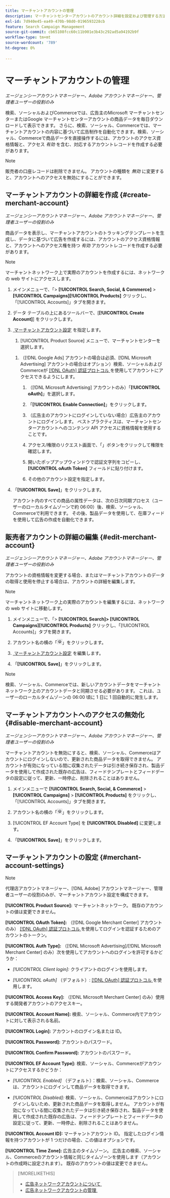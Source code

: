 ```yaml
---
title: マーチャントアカウントの管理
description: マーチャントセンターアカウントのアカウント詳細を設定および管理する方法について説明します。
exl-id: 7d940e45-ea49-470b-98d0-0196593228cb
feature: Search Campaign Management
source-git-commit: cb65108fcc60c11b901e3b43c292ad5a94192b9f
workflow-type: tm+mt
source-wordcount: '789'
ht-degree: 0%

---
```


# マーチャントアカウントの管理

*エージェンシーアカウントマネージャー、Adobe アカウントマネージャー、管理者ユーザーの役割のみ*

検索、ソーシャルおよびCommerceでは、広告主のMicrosoft マーチャントセンターまたはGoogle マーチャントセンターアカウントの商品データを毎日ダウンロードして表示できます。 さらに、検索、ソーシャル、Commerceでは、マーチャントアカウントの内容に基づいて広告制作を自動化できます。検索、ソーシャル、Commerceで商品データを直接操作するには、アカウントのアクセス資格情報と、アクセス *有効* を含む、対応するアカウントレコードを作成する必要があります。

>[!NOTE]
>
>販売者の口座レコードは削除できません。 アカウントの種類を *無効* に変更すると、アカウントへのアクセスを無効にすることができます。

## マーチャントアカウントの詳細を作成 {#create-merchant-account}

*エージェンシーアカウントマネージャー、Adobe アカウントマネージャー、管理者ユーザーの役割のみ*

商品データを表示し、マーチャントアカウントのトラッキングテンプレートを生成し、データに基づいて広告を作成するには、アカウントのアクセス資格情報と、アカウントへのアクセス権を持つ *有効* アカウントレコードを作成する必要があります。

>[!NOTE]
>
>マーチャントネットワーク上で実際のアカウントを作成するには、ネットワークの web サイトにアクセスします。

1. メインメニューで、「\> **[!UICONTROL Search, Social, & Commerce]** \> **[!UICONTROL Campaigns]**&#x200B;**[!UICONTROL Products]** クリックし、「[!UICONTROL Accounts]」タブを開きます。

1. データ テーブルの上にあるツールバーで、[**[!UICONTROL Create Account]**] をクリックします。

1. [&#x200B; マーチャントアカウント設定 &#x200B;](#merchant-account-settings) を指定します。

   1. [!UICONTROL Product Source] メニューで、マーチャントセンターを選択します。

   <!--

   1. ([!DNL Meta Ads] accounts only) Log in to the [!DNL Meta Ads] account.

   And are there additional steps just for Meta? If so, create a separate procedure for it.
   
   -->

   1. （[!DNL Google Ads] アカウントの場合は必須、[!DNL Microsoft Advertising] アカウントの場合はオプション）検索、ソーシャルおよびCommerceが [[!DNL OAuth]  認証プロトコル &#x200B;](https://oauth.net/2/) を使用してアカウントにアクセスできるようにします。

      1. （[!DNL Microsoft Advertising] アカウントのみ）「**[!UICONTROL oAuth]**」を選択します。

      1. 「**[!UICONTROL Enable Connection]**」をクリックします。

      1. （広告主のアカウントにログインしていない場合）広告主のアカウントにログインします。 ベストプラクティスは、マーチャントセンターアカウントへのコンテンツ API アクセスに資格情報を使用することです。

      1. アクセス/権限のリクエスト画面で、「」ボタンをクリックして権限を確認します。

      1. 開いたポップアップウィンドウで認証文字列をコピーし、**[!UICONTROL oAuth Token]** フィールドに貼り付けます。

      1. その他のアカウント設定を指定します。

1. 「**[!UICONTROL Save]**」をクリックします。

   アカウント内のすべての商品の属性データは、次の日次同期プロセス（ユーザーのローカルタイムゾーンで約 06:00）後、検索、ソーシャル、Commerceで利用できます。 その後、製品データを使用して、在庫フィードを使用して広告の作成を自動化できます。

## 販売者アカウントの詳細の編集 {#edit-merchant-account}

*エージェンシーアカウントマネージャー、Adobe アカウントマネージャー、管理者ユーザーの役割のみ*

アカウントの資格情報を変更する場合、またはマーチャントアカウントのデータの取得と使用を停止する場合は、アカウントの詳細を編集します。

>[!NOTE]
>
>マーチャントネットワーク上の実際のアカウントを編集するには、ネットワークの web サイトに移動します。

1. メインメニューで、「\> **[!UICONTROL Search]\> [!UICONTROL Campaigns]&#x200B;[!UICONTROL Products]** クリックし、「[!UICONTROL Accounts]」タブを開きます。

1. アカウント名の横の「![&#x200B; 設定を表示/編集 &#x200B;](/help/search-social-commerce/assets/settings.png " 設定を表示/編集 ")」をクリックします。

1. [&#x200B; マーチャントアカウント設定 &#x200B;](#merchant-account-settings) を編集します。

1. 「**[!UICONTROL Save]**」をクリックします。

>[!NOTE]
>
>検索、ソーシャル、Commerceでは、新しいアカウントデータをマーチャントネットワーク上のアカウントデータと同期させる必要があります。 これは、ユーザーのローカルタイムゾーンの 06:00 頃に 1 日に 1 回自動的に発生します。

## マーチャントアカウントへのアクセスの無効化 {#disable-merchant-account}

*エージェンシーアカウントマネージャー、Adobe アカウントマネージャー、管理者ユーザーの役割のみ*

マーチャントアカウントを無効にすると、検索、ソーシャル、Commerceはアカウントにログインしないので、更新された商品データを取得できません。 アカウントが有効になっている間に収集されたデータは引き続き保存され、製品データを使用して作成された既存の広告は、フィードテンプレートとフィードデータの設定に従って、更新、一時停止、削除されることはありません。

1. メインメニューで **[!UICONTROL Search, Social, & Commerce]** \> **[!UICONTROL Campaigns]** \> **[!UICONTROL Products]** をクリックし、「[!UICONTROL Accounts]」タブを開きます。

1. アカウント名の横の「![&#x200B; 設定を表示/編集 &#x200B;](/help/search-social-commerce/assets/settings.png " 設定を表示/編集 ")」をクリックします。

1. [!UICONTROL EF Account Type] を **[!UICONTROL Disabled]** に変更します。

1. 「**[!UICONTROL Save]**」をクリックします。

## マーチャントアカウントの設定 {#merchant-account-settings}

>[!NOTE]
>
>代理店アカウントマネージャー、[!DNL Adobe] アカウントマネージャー、管理者ユーザーの役割のみが、マーチャントアカウント設定を構成できます。

**[!UICONTROL Product Source]:** マーチャントネットワーク。 既存のアカウントの値は変更できません。

**[!UICONTROL OAuth Token]:** （[!DNL Google Merchant Center] アカウントのみ） [[!DNL OAuth]  認証プロトコル &#x200B;](https://oauth.net/2/) を使用してログインを認証するためのアカウントのトークン。

**[!UICONTROL Auth Type]:** （[!DNL Microsoft Advertising]/[!DNL Microsoft Merchant Center] のみ）次を使用してアカウントへのログインを許可するかどうか：

* *[!UICONTROL Client login]:* クライアントのログインを使用します。

* *[!UICONTROL oAuth]* （デフォルト）: [[!DNL OAuth]  認証プロトコル &#x200B;](https://oauth.net/2/) を使用します。

**[!UICONTROL Access Key]:** （[!DNL Microsoft Merchant Center] のみ）使用する開発者アカウントのアクセスキー。

**[!UICONTROL Account Name]:** 検索、ソーシャル、Commerce内でアカウントに対して表示される名前。

**[!UICONTROL Login]:** アカウントのログイン名または ID。

**[!UICONTROL Password]:** アカウントのパスワード。

**[!UICONTROL Confirm Password]:** アカウントのパスワード。

**[!UICONTROL EF Account Type]:** 検索、ソーシャル、Commerceがアカウントにアクセスするかどうか：

* *[!UICONTROL Enabled]* （デフォルト）：検索、ソーシャル、Commerceは、アカウントにログインして商品データを取得できます。

* *[!UICONTROL Disabled]:* 検索、ソーシャル、Commerceはアカウントにログインしないため、更新された商品データを取得しません。 アカウントが有効になっている間に収集されたデータは引き続き保存され、製品データを使用して作成された既存の広告は、フィードテンプレートとフィードデータの設定に従って、更新、一時停止、削除されることはありません。

**[!UICONTROL Account ID]:** マーチャントアカウント ID。 指定したログイン情報を持つアカウントが 1 つだけの場合、この値はオプションです。

**[!UICONTROL Time Zone]:** 広告主のタイムゾーン。 広告主の検索、ソーシャル、Commerceのアカウント情報と同じタイムゾーンを使用します（アカウントの作成時に設定されます）。 既存のアカウントの値は変更できません。

>[!MORELIKETHIS]
>
>* [&#x200B; 広告ネットワークアカウントについて &#x200B;](ad-network-account-about.md)
>* [&#x200B; 広告ネットワークアカウントの管理 &#x200B;](ad-network-account-manage.md)

